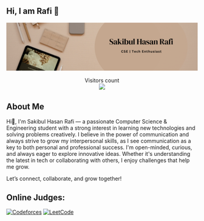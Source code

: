 ## Hi, I am Rafi 👋

![](Cover.png)

<p align="center"> 
  Visitors count<br>
  <img src="https://profile-counter.glitch.me/mewhotheboss/count.svg" />
</p>

## About Me

Hi👋, I'm Sakibul Hasan Rafi — a passionate Computer Science & Engineering student with a strong interest in learning new technologies and solving problems creatively. I believe in the power of communication and always strive to grow my interpersonal skills, as I see communication as a key to both personal and professional success. I'm open-minded, curious, and always eager to explore innovative ideas. Whether it's understanding the latest in tech or collaborating with others, I enjoy challenges that help me grow.

Let’s connect, collaborate, and grow together!

## Online Judges:

[![Codeforces](https://img.shields.io/badge/Codeforces-1F8ACB?logo=codeforces&logoColor=white)](https://codeforces.com/profile/iamshrafi)
[![LeetCode](https://img.shields.io/badge/LeetCode-FFA116?logo=leetcode&logoColor=white)](https://leetcode.com/mewhotheboss)
